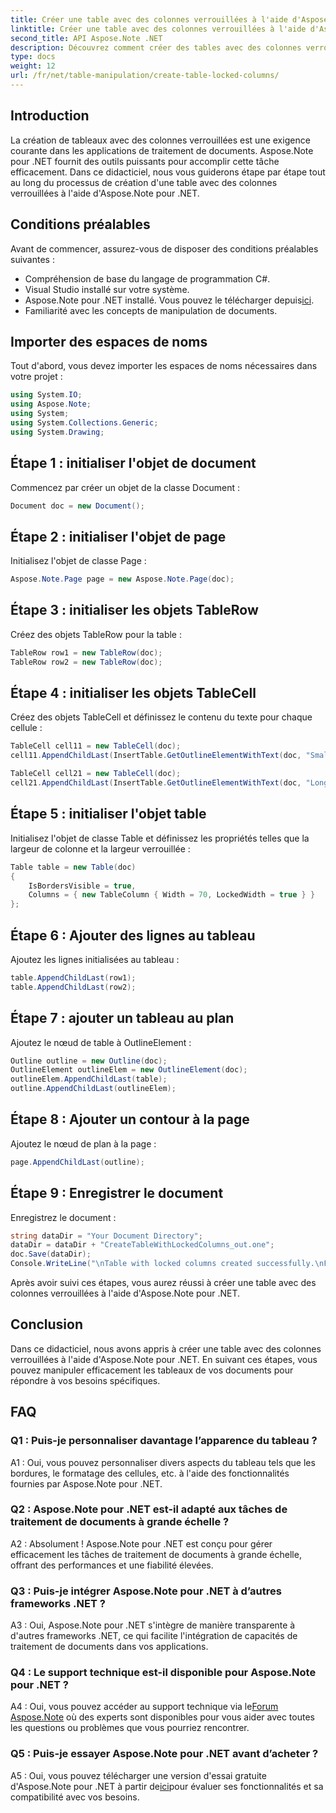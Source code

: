 ```yaml
---
title: Créer une table avec des colonnes verrouillées à l'aide d'Aspose.Note
linktitle: Créer une table avec des colonnes verrouillées à l'aide d'Aspose.Note
second_title: API Aspose.Note .NET
description: Découvrez comment créer des tables avec des colonnes verrouillées à l'aide d'Aspose.Note pour .NET. Guide étape par étape pour des tâches de traitement de documents efficaces.
type: docs
weight: 12
url: /fr/net/table-manipulation/create-table-locked-columns/
---
```

## Introduction

La création de tableaux avec des colonnes verrouillées est une exigence courante dans les applications de traitement de documents. Aspose.Note pour .NET fournit des outils puissants pour accomplir cette tâche efficacement. Dans ce didacticiel, nous vous guiderons étape par étape tout au long du processus de création d'une table avec des colonnes verrouillées à l'aide d'Aspose.Note pour .NET.

## Conditions préalables

Avant de commencer, assurez-vous de disposer des conditions préalables suivantes :

- Compréhension de base du langage de programmation C#.
- Visual Studio installé sur votre système.
-  Aspose.Note pour .NET installé. Vous pouvez le télécharger depuis[ici](https://releases.aspose.com/note/net/).
- Familiarité avec les concepts de manipulation de documents.

## Importer des espaces de noms

Tout d'abord, vous devez importer les espaces de noms nécessaires dans votre projet :

```csharp
using System.IO;
using Aspose.Note;
using System;
using System.Collections.Generic;
using System.Drawing;
```

## Étape 1 : initialiser l'objet de document

Commencez par créer un objet de la classe Document :

```csharp
Document doc = new Document();
```

## Étape 2 : initialiser l'objet de page

Initialisez l'objet de classe Page :

```csharp
Aspose.Note.Page page = new Aspose.Note.Page(doc);
```

## Étape 3 : initialiser les objets TableRow

Créez des objets TableRow pour la table :

```csharp
TableRow row1 = new TableRow(doc);
TableRow row2 = new TableRow(doc);
```

## Étape 4 : initialiser les objets TableCell

Créez des objets TableCell et définissez le contenu du texte pour chaque cellule :

```csharp
TableCell cell11 = new TableCell(doc);
cell11.AppendChildLast(InsertTable.GetOutlineElementWithText(doc, "Small text"));

TableCell cell21 = new TableCell(doc);
cell21.AppendChildLast(InsertTable.GetOutlineElementWithText(doc, "Long text with several words and spaces."));
```

## Étape 5 : initialiser l'objet table

Initialisez l'objet de classe Table et définissez les propriétés telles que la largeur de colonne et la largeur verrouillée :

```csharp
Table table = new Table(doc)
{
    IsBordersVisible = true,
    Columns = { new TableColumn { Width = 70, LockedWidth = true } }
};
```

## Étape 6 : Ajouter des lignes au tableau

Ajoutez les lignes initialisées au tableau :

```csharp
table.AppendChildLast(row1);
table.AppendChildLast(row2);
```

## Étape 7 : ajouter un tableau au plan

Ajoutez le nœud de table à OutlineElement :

```csharp
Outline outline = new Outline(doc);
OutlineElement outlineElem = new OutlineElement(doc);
outlineElem.AppendChildLast(table);
outline.AppendChildLast(outlineElem);
```

## Étape 8 : Ajouter un contour à la page

Ajoutez le nœud de plan à la page :

```csharp
page.AppendChildLast(outline);
```

## Étape 9 : Enregistrer le document

Enregistrez le document :

```csharp
string dataDir = "Your Document Directory";
dataDir = dataDir + "CreateTableWithLockedColumns_out.one";
doc.Save(dataDir);
Console.WriteLine("\nTable with locked columns created successfully.\nFile saved at " + dataDir);
```

Après avoir suivi ces étapes, vous aurez réussi à créer une table avec des colonnes verrouillées à l'aide d'Aspose.Note pour .NET.

## Conclusion

Dans ce didacticiel, nous avons appris à créer une table avec des colonnes verrouillées à l'aide d'Aspose.Note pour .NET. En suivant ces étapes, vous pouvez manipuler efficacement les tableaux de vos documents pour répondre à vos besoins spécifiques.

## FAQ

### Q1 : Puis-je personnaliser davantage l’apparence du tableau ?

A1 : Oui, vous pouvez personnaliser divers aspects du tableau tels que les bordures, le formatage des cellules, etc. à l'aide des fonctionnalités fournies par Aspose.Note pour .NET.

### Q2 : Aspose.Note pour .NET est-il adapté aux tâches de traitement de documents à grande échelle ?

A2 : Absolument ! Aspose.Note pour .NET est conçu pour gérer efficacement les tâches de traitement de documents à grande échelle, offrant des performances et une fiabilité élevées.

### Q3 : Puis-je intégrer Aspose.Note pour .NET à d’autres frameworks .NET ?

A3 : Oui, Aspose.Note pour .NET s'intègre de manière transparente à d'autres frameworks .NET, ce qui facilite l'intégration de capacités de traitement de documents dans vos applications.

### Q4 : Le support technique est-il disponible pour Aspose.Note pour .NET ?

 A4 : Oui, vous pouvez accéder au support technique via le[Forum Aspose.Note](https://forum.aspose.com/c/note/28) où des experts sont disponibles pour vous aider avec toutes les questions ou problèmes que vous pourriez rencontrer.

### Q5 : Puis-je essayer Aspose.Note pour .NET avant d’acheter ?

 A5 : Oui, vous pouvez télécharger une version d'essai gratuite d'Aspose.Note pour .NET à partir de[ici](https://releases.aspose.com/)pour évaluer ses fonctionnalités et sa compatibilité avec vos besoins.